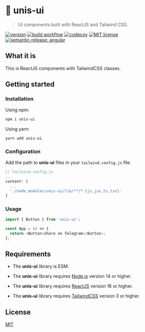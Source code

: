# 🦄 unis-ui

> UI components built with ReactJS and Tailwind CSS.

[![version](https://img.shields.io/npm/v/unis-ui)](https://www.npmjs.com/package/unis-ui) [![build workflow](https://github.com/unicorn-84/unis-ui/actions/workflows/build.yml/badge.svg)](https://github.com/unicorn-84/unis-ui/actions/workflows/build.yml) [![codecov](https://codecov.io/gh/unicorn-84/unis-ui/branch/master/graph/badge.svg?token=JGF2MPS3M9)](https://codecov.io/gh/unicorn-84/unis-ui) [![MIT license](https://img.shields.io/github/license/unicorn-84/unis-ui)](https://github.com/unicorn-84/unis-ui/blob/master/LICENSE) [![semantic-release: angular](https://img.shields.io/badge/semantic--release-angular-e10079?logo=semantic-release)](https://github.com/semantic-release/semantic-release)

## What it is

This is ReactJS components with TailwindCSS classes.

## Getting started

### Installation

Using npm:

```bash
npm i unis-ui
```

Using yarn:

```bash
yarn add unis-ui
```

### Configuration

Add the path to **unis-ui** files in your `tailwind.config.js` file.

```js
// tailwind.config.js
...
content: [
  ...
  './node_modules/unis-ui/lib/**/*.{js,jsx,ts,tsx}'
]
```

### Usage

```js
import { Button } from 'unis-ui';

const App = () => {
  return <Button>Share on Telegram</Button>;
};
```

## Requirements

- The **unis-ui** library is ESM.

- The **unis-ui** library requires [Node.js](https://nodejs.org) version 14 or higher.

- The **unis-ui** library requires [ReactJS](https://reactjs.org) version 16 or higher.

- The **unis-ui** library requires [TailwindCSS](https://tailwindcss.com) version 3 or higher.

## License

[MIT](https://github.com/unicorn-84/unis-ui/blob/master/LICENSE)
